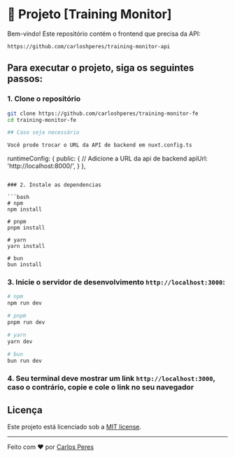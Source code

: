# 🚀 Projeto [Training Monitor]

Bem-vindo! Este repositório contém o frontend que precisa da API: 

```https://github.com/carloshperes/training-monitor-api```

## Para executar o projeto, siga os seguintes passos:

### 1. Clone o repositório

```bash
git clone https://github.com/carloshperes/training-monitor-fe
cd training-monitor-fe

## Caso seja necessário

Você prode trocar o URL da API de backend em nuxt.config.ts

```
runtimeConfig: {
    public: {
        // Adicione a URL da api de backend
        apiUrl: 'http://localhost:8000/',
    }
},
```

### 2. Instale as dependencias

```bash
# npm
npm install

# pnpm
pnpm install

# yarn
yarn install

# bun
bun install
```

### 3. Inicie o servidor de desenvolvimento `http://localhost:3000`:

```bash
# npm
npm run dev

# pnpm
pnpm run dev

# yarn
yarn dev

# bun
bun run dev
```

### 4. Seu terminal deve mostrar um link `http://localhost:3000`, caso o contrário, copie e cole o link no seu navegador

## Licença

Este projeto está licenciado sob a [MIT license](https://opensource.org/licenses/MIT).

---

Feito com ❤️ por [Carlos Peres](https://github.com/carloshperes)
